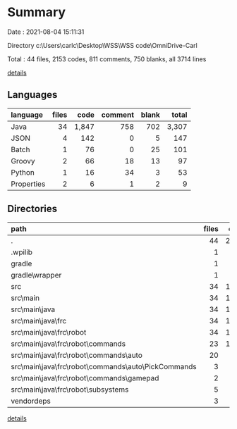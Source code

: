 # Summary

Date : 2021-08-04 15:11:31

Directory c:\Users\carlc\Desktop\WSS\WSS code\OmniDrive-Carl

Total : 44 files,  2153 codes, 811 comments, 750 blanks, all 3714 lines

[details](details.md)

## Languages
| language | files | code | comment | blank | total |
| :--- | ---: | ---: | ---: | ---: | ---: |
| Java | 34 | 1,847 | 758 | 702 | 3,307 |
| JSON | 4 | 142 | 0 | 5 | 147 |
| Batch | 1 | 76 | 0 | 25 | 101 |
| Groovy | 2 | 66 | 18 | 13 | 97 |
| Python | 1 | 16 | 34 | 3 | 53 |
| Properties | 2 | 6 | 1 | 2 | 9 |

## Directories
| path | files | code | comment | blank | total |
| :--- | ---: | ---: | ---: | ---: | ---: |
| . | 44 | 2,153 | 811 | 750 | 3,714 |
| .wpilib | 1 | 6 | 0 | 4 | 10 |
| gradle | 1 | 5 | 0 | 1 | 6 |
| gradle\wrapper | 1 | 5 | 0 | 1 | 6 |
| src | 34 | 1,847 | 758 | 702 | 3,307 |
| src\main | 34 | 1,847 | 758 | 702 | 3,307 |
| src\main\java | 34 | 1,847 | 758 | 702 | 3,307 |
| src\main\java\frc | 34 | 1,847 | 758 | 702 | 3,307 |
| src\main\java\frc\robot | 34 | 1,847 | 758 | 702 | 3,307 |
| src\main\java\frc\robot\commands | 23 | 1,111 | 427 | 430 | 1,968 |
| src\main\java\frc\robot\commands\auto | 20 | 930 | 321 | 387 | 1,638 |
| src\main\java\frc\robot\commands\auto\PickCommands | 3 | 266 | 149 | 114 | 529 |
| src\main\java\frc\robot\commands\gamepad | 2 | 139 | 65 | 27 | 231 |
| src\main\java\frc\robot\subsystems | 5 | 547 | 201 | 193 | 941 |
| vendordeps | 3 | 136 | 0 | 1 | 137 |

[details](details.md)